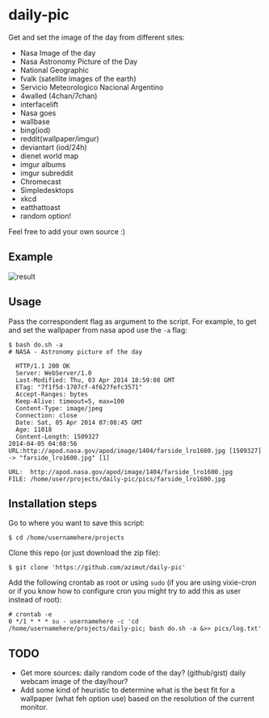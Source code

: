 daily-pic
=========

Get and set the image of the day from different sites:

* Nasa Image of the day
* Nasa Astronomy Picture of the Day
* National Geographic
* fvalk (satellite images of the earth)
* Servicio Meteorologico Nacional Argentino
* 4walled (4chan/7chan)
* interfacelift
* Nasa goes
* wallbase
* bing(iod)
* reddit(wallpaper/imgur)
* deviantart (iod/24h)
* dienet world map
* imgur albums
* imgur subreddit
* Chromecast
* Simpledesktops
* xkcd
* eatthattoast
* random option!

Feel free to add your own source :)

Example
-------

![result](http://i.imgur.com/V6oPqpS.gif "example")

Usage
-----

Pass the correspondent flag as argument to the script.
For example, to get and set the wallpaper from nasa apod use the ```-a``` flag:

```
$ bash do.sh -a
# NASA - Astronomy picture of the day

  HTTP/1.1 200 OK
  Server: WebServer/1.0
  Last-Modified: Thu, 03 Apr 2014 18:59:08 GMT
  ETag: "7f1f5d-1707cf-4f627fefc3571"
  Accept-Ranges: bytes
  Keep-Alive: timeout=5, max=100
  Content-Type: image/jpeg
  Connection: close     
  Date: Sat, 05 Apr 2014 07:08:45 GMT
  Age: 11018  
  Content-Length: 1509327
2014-04-05 04:08:56 URL:http://apod.nasa.gov/apod/image/1404/farside_lro1600.jpg [1509327] -> "farside_lro1600.jpg" [1]

URL:  http://apod.nasa.gov/apod/image/1404/farside_lro1600.jpg
FILE: /home/user/projects/daily-pic/pics/farside_lro1600.jpg
```

Installation steps
------------------

Go to where you want to save this script:
```
$ cd /home/usernamehere/projects
```
Clone this repo (or just download the zip file):
```
$ git clone 'https://github.com/azimut/daily-pic'
```
Add the following crontab as root or using ```sudo``` (if you are using vixie-cron or if you know how to configure cron you might try to add this as user instead of root):
```
# crontab -e
0 */1 * * * su - usernamehere -c 'cd /home/usernamehere/projects/daily-pic; bash do.sh -a &>> pics/log.txt'
```

TODO
----

* Get more sources: daily random code of the day? (github/gist) daily webcam image of the day/hour?
* Add some kind of heuristic to determine what is the best fit for a wallpaper (what feh option use) based on the resolution of the current monitor.

